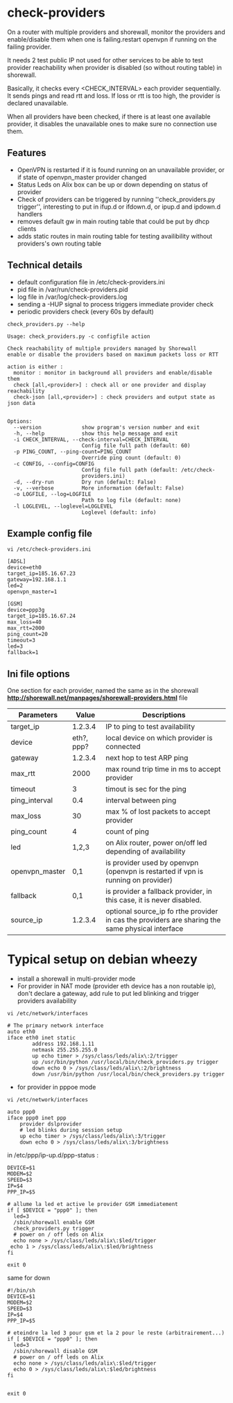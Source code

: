 check-providers
===============

On a router with multiple providers and shorewall, monitor the providers and enable/disable them when one is failing.restart openvpn if running on the failing provider.

It needs 2 test public IP not used for other services to be able to test provider reachability when provider is disabled (so without routing table) in shorewall.

Basically, it checks every <CHECK_INTERVAL> each provider sequentially. It sends pings and read rtt and loss. If loss or rtt is too high, the provider is declared unavailable.

When all providers have been checked, if there is at least one available provider, it disables the unavailable ones to make sure no connection use them.

Features
--------
* OpenVPN is restarted if it is found running on an unavailable provider, or if state of openvpn_master provider changed
* Status Leds on Alix box can be up or down depending on status of provider
* Check of providers can be triggered by running ''check_providers.py trigger'', interesting to put in ifup.d or ifdown.d, or ipup.d and ipdown.d handlers
* removes default gw in main routing table that could be put by dhcp clients
* adds static routes in main routing table for testing availibility without providers's own routing table

Technical details
-----------------
* default configuration file in /etc/check-providers.ini
* pid file in /var/run/check-providers.pid
* log file in /var/log/check-providers.log
* sending a -HUP signal to process triggers immediate provider check
* periodic providers check (every 60s by default) 


```check_providers.py --help```
    
    Usage: check_providers.py -c configfile action
    
    Check reachability of multiple providers managed by Shorewall
    enable or disable the providers based on maximum packets loss or RTT
    
    action is either :
      monitor : monitor in background all providers and enable/disable them
      check [all,<provider>] : check all or one provider and display reachability
      check-json [all,<provider>] : check providers and output state as json data
    
    
    Options:
      --version             show program's version number and exit
      -h, --help            show this help message and exit
      -i CHECK_INTERVAL, --check-interval=CHECK_INTERVAL
                            Config file full path (default: 60)
      -p PING_COUNT, --ping-count=PING_COUNT
                            Override ping count (default: 0)
      -c CONFIG, --config=CONFIG
                            Config file full path (default: /etc/check-
                            providers.ini)
      -d, --dry-run         Dry run (default: False)
      -v, --verbose         More information (default: False)
      -o LOGFILE, --log=LOGFILE
                            Path to log file (default: none)
      -l LOGLEVEL, --loglevel=LOGLEVEL
                            Loglevel (default: info)

## Example config file

```vi /etc/check-providers.ini```

    [ADSL]
    device=eth0
    target_ip=185.16.67.23
    gateway=192.168.1.1
    led=2
    openvpn_master=1
    
    [GSM]
    device=ppp3g
    target_ip=185.16.67.24
    max_loss=40
    max_rtt=2000
    ping_count=20
    timeout=3
    led=3
    fallback=1
    
## Ini file options

One section for each provider, named the same as in the shorewall **http://shorewall.net/manpages/shorewall-providers.html** file

|Parameters      |  Value             | Descriptions  |
|----------------|--------------------|---------------|
|target_ip       | 1.2.3.4            | IP to ping to test availability |
|device          | eth?, ppp?         | local device on which provider is connected |
|gateway         | 1.2.3.4            | next hop to test ARP ping                   |
|max_rtt         | 2000               | max round trip time in ms to accept provider|
|timeout         | 3                  | timout is sec for the ping                  |
|ping_interval   | 0.4                | interval between ping                       |
|max_loss        | 30                 | max % of lost packets to accept provider    |
|ping_count      | 4                  | count of ping                               |
|led             | 1,2,3              | on Alix router, power on/off led depending of availability | 
|openvpn_master  | 0,1                | is provider used by openvpn (openvpn is restarted if vpn is running on provider)|
|fallback        | 0,1                | is provider a fallback provider, in this case, it is never disabled. |
|source_ip       | 1.2.3.4            | optional source_ip fo rthe provider in cas the providers are sharing the same physical interface |


Typical setup on debian wheezy
==============================

* install a shorewall in multi-provider mode
* For provider in NAT mode (provider eth device has a non routable ip), don't declare a gateway, add rule to put led blinking and trigger providers availability 

````vi /etc/network/interfaces````


````
# The primary network interface
auto eth0
iface eth0 inet static
        address 192.168.1.11
        netmask 255.255.255.0
        up echo timer > /sys/class/leds/alix\:2/trigger
        up /usr/bin/python /usr/local/bin/check_providers.py trigger
        down echo 0 > /sys/class/leds/alix\:2/brightness
        down /usr/bin/python /usr/local/bin/check_providers.py trigger
````

* for provider in pppoe mode

````vi /etc/network/interfaces````


````
auto ppp0
iface ppp0 inet ppp
    provider dslprovider
    # led blinks during session setup
    up echo timer > /sys/class/leds/alix\:3/trigger
    down echo 0 > /sys/class/leds/alix\:3/brightness
````

in /etc/ppp/ip-up.d/ppp-status :
````
DEVICE=$1
MODEM=$2
SPEED=$3
IP=$4
PPP_IP=$5

# allume la led et active le provider GSM immediatement
if [ $DEVICE = "ppp0" ]; then
  led=3
  /sbin/shorewall enable GSM
  check_providers.py trigger
  # power on / off leds on Alix
  echo none > /sys/class/leds/alix\:$led/trigger
 echo 1 > /sys/class/leds/alix\:$led/brightness
fi

exit 0

````

same for down

````
#!/bin/sh
DEVICE=$1
MODEM=$2
SPEED=$3
IP=$4
PPP_IP=$5

# eteindre la led 3 pour gsm et la 2 pour le reste (arbitrairement...)
if [ $DEVICE = "ppp0" ]; then
  led=3
  /sbin/shorewall disable GSM
  # power on / off leds on Alix
  echo none > /sys/class/leds/alix\:$led/trigger
  echo 0 > /sys/class/leds/alix\:$led/brightness
fi


exit 0
````
